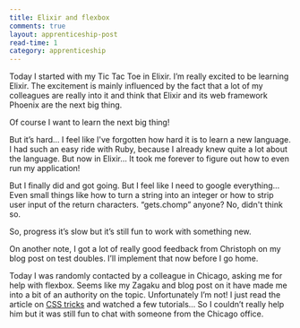 ```yaml
---
title: Elixir and flexbox
comments: true
layout: apprenticeship-post
read-time: 1
category: apprenticeship
---
```


Today I started with my Tic Tac Toe in Elixir. I’m really excited to be learning Elixir. The excitement is mainly influenced by the fact that a lot of my colleagues are really into it and think that Elixir and its web framework Phoenix are the next big thing.

<!--break-->

Of course I want to learn the next big thing!

But it’s hard… I feel like I've forgotten how hard it is to learn a new language. I had such an easy ride with Ruby, because I already knew quite a lot about the language. But now in Elixir… It took me forever to figure out how to even run my application!

But I finally did and got going. But I feel like I need to google everything… Even small things like how to turn a string into an integer or how to strip user input of the return characters. “gets.chomp” anyone? No, didn't think so.

So, progress it’s slow but it’s still fun to work with something new.

On another note, I got a lot of really good feedback from Christoph on my blog post on test doubles. I’ll implement that now before I go home.

Today I was randomly contacted by a colleague in Chicago, asking me for help with flexbox. Seems like my Zagaku and blog post on it have made me into a bit of an authority on the topic. Unfortunately I’m not! I just read the article on [CSS tricks](https://css-tricks.com/snippets/css/a-guide-to-flexbox/) and watched a few tutorials… So I couldn’t really help him but it was still fun to chat with someone from the Chicago office.